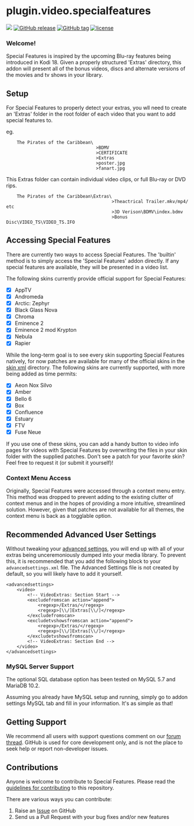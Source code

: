 # plugin.video.specialfeatures

[![](https://img.shields.io/badge/supports-kodi%2017%20|%2018-blue.svg)](https://forum.kodi.tv/showthread.php?tid=327042) [![GitHub release](https://img.shields.io/github/release/kasamedia/plugin.video.specialfeatures.svg)](https://github.com/kasamedia/plugin.video.specialfeatures/releases/latest) [![GitHub tag](https://img.shields.io/github/tag/kasamedia/plugin.video.specialfeatures.svg)](https://github.com/kasamedia/plugin.video.specialfeatures/releases) [![license](https://img.shields.io/github/license/kasamedia/plugin.video.specialfeatures.svg)](https://github.com/kasamedia/plugin.video.specialfeatures/blob/master/LICENSE)

### Welcome!

Special Features is inspired by the upcoming Blu-ray features being introduced in Kodi 18. Given a properly structured 'Extras' directory, this addon will present all of the bonus videos, discs and alternate versions of the movies and tv shows in your library.

## Setup

For Special Features to properly detect your extras, you wll need to create an 'Extras' folder in the root folder of each video that you want to add special features to.

eg.
```
    The Pirates of the Caribbean\
                                  >BDMV
                                  >CERTIFICATE
                                  >Extras
                                  >poster.jpg
                                  >fanart.jpg
```

This Extras folder can contain individual video clips, or full Blu-ray or DVD rips.

```
    The Pirates of the Caribbean\Extras\
                                        >Theactrical Trailer.mkv/mp4/ etc
                                        >3D Verison\BDMV\index.bdmv
                                        >Bonus Disc\VIDEO_TS\VIDEO_TS.IFO
```

## Accessing Special Features

There are currently two ways to access Special Features. The 'builtin' method is to simply access the 'Special Features' addon directly. If any special features are available, they will be presented in a video list.

The following skins currently provide official support for Special Features:

- [x] AppTV
- [x] Andromeda
- [x] Arctic: Zephyr
- [x] Black Glass Nova
- [x] Chroma
- [x] Eminence 2
- [x] Eminence 2 mod Krypton
- [x] Nebula
- [x] Rapier

While the long-term goal is to see every skin supporting Special Features natively, for now patches are available for many of the official skins in the [skin xml](https://github.com/kasamedia/plugin.video.specialfeatures/tree/master/resources/skin%20xml/) directory. The following skins are currently supported, with more being added as time permits:

- [x] Aeon Nox Silvo
- [x] Amber
- [x] Bello 6
- [x] Box
- [x] Confluence
- [x] Estuary
- [x] FTV
- [x] Fuse Neue

If you use one of these skins, you can add a handy button to video info pages for videos with Special Features by overwriting the files in your skin folder with the supplied patches. Don't see a patch for your favorite skin? Feel free to request it (or submit it yourself)!

### Context Menu Access

Originally, Special Features were accessed through a context menu entry. This method was dropped to prevent adding to the existing clutter of context menus and in the hopes of providing a more intuitive, streamlined solution. However, given that patches are not available for all themes, the context menu is back as a togglable option.

## Recommended Advanced User Settings

Without tweaking your [advanced settings](https://kodi.wiki/view/advancedsettings.xml), you will end up with all of your extras being unceremoniously dumped into your media library. To prevent this, it is recommended that you add the following block to your `advancedsettings.xml` file. The Advanced Settings file is not created by default, so you will likely have to add it yourself.

```
<advancedsettings>
    <video>
        <!-- VideoExtras: Section Start -->
        <excludefromscan action="append">
            <regexp>/Extras/</regexp>
            <regexp>[\\/]Extras[\\/]</regexp>
        </excludefromscan>
        <excludetvshowsfromscan action="append">
            <regexp>/Extras/</regexp>
            <regexp>[\\/]Extras[\\/]</regexp>
        </excludetvshowsfromscan>
        <!-- VideoExtras: Section End -->
    </video>
</advancedsettings>
```

### MySQL Server Support

The optional SQL database option has been tested on MySQL 5.7 and MariaDB 10.2.

Assuming you already have MySQL setup and running, simply go to addon settings MySQL tab and fill in your information. It's as simple as that!

## Getting Support

We recommend all users with support questions comment on our [forum thread](https://forum.kodi.tv/showthread.php?tid=327042). GitHub is used for core development only, and is not the place to seek help or report non-developer issues.

## Contributions

Anyone is welcome to contribute to Special Features. Please read the [guidelines for contributing](https://github.com/evolvetv/plugin.video.specialfeatures/blob/master/CONTRIBUTING.md) to this repository.

There are various ways you can contribute:

1. Raise an [Issue](https://github.com/evolvetv/plugin.video.specialfeatures/issues) on GitHub
2. Send us a Pull Request with your bug fixes and/or new features
